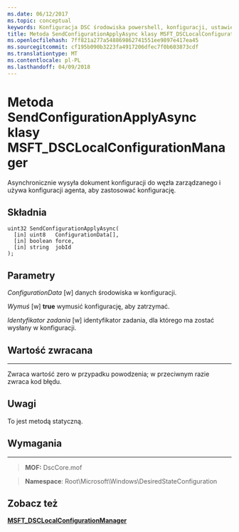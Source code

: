 ```yaml
---
ms.date: 06/12/2017
ms.topic: conceptual
keywords: Konfiguracja DSC środowiska powershell, konfiguracji, ustawienia
title: Metoda SendConfigurationApplyAsync klasy MSFT_DSCLocalConfigurationManager
ms.openlocfilehash: 7ff821a277a548869862741551ee9897e417ea45
ms.sourcegitcommit: cf195b090b3223fa4917206dfec7f0b603873cdf
ms.translationtype: MT
ms.contentlocale: pl-PL
ms.lasthandoff: 04/09/2018
---
```

# <a name="sendconfigurationapplyasync-method-of-the-msftdsclocalconfigurationmanager-class"></a>Metoda SendConfigurationApplyAsync klasy MSFT_DSCLocalConfigurationManager

Asynchronicznie wysyła dokument konfiguracji do węzła zarządzanego i używa konfiguracji agenta, aby zastosować konfigurację.

<a name="syntax"></a>Składnia
------

```mof
uint32 SendConfigurationApplyAsync(
  [in] uint8   ConfigurationData[],
  [in] boolean force,
  [in] string  jobId
);
```

<a name="parameters"></a>Parametry
----------

*ConfigurationData* \[w\] danych środowiska w konfiguracji.

*Wymuś* \[w\] **true** wymusić konfigurację, aby zatrzymać.

*Identyfikator zadania* \[w\] identyfikator zadania, dla którego ma zostać wysłany w konfiguracji.

## <a name="return-value"></a>Wartość zwracana
------------

Zwraca wartość zero w przypadku powodzenia; w przeciwnym razie zwraca kod błędu.

## <a name="remarks"></a>Uwagi

To jest metodą statyczną.

## <a name="requirements"></a>Wymagania
------------
>**MOF:** DscCore.mof

>**Namespace**: Root\Microsoft\Windows\DesiredStateConfiguration


## <a name="see-also"></a>Zobacz też


[**MSFT_DSCLocalConfigurationManager**](msft-dsclocalconfigurationmanager.md)
